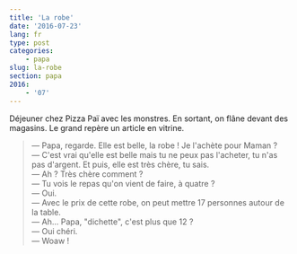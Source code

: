 ```yaml
---
title: 'La robe'
date: '2016-07-23'
lang: fr
type: post
categories:
    - papa
slug: la-robe
section: papa
2016:
    - '07'
---
```


Déjeuner chez Pizza Paï avec les monstres. En sortant, on flâne devant des magasins. Le grand repère un article en vitrine.

<!--more-->

> — Papa, regarde. Elle est belle, la robe ! Je l'achète pour Maman ?  
> — C'est vrai qu'elle est belle mais tu ne peux pas l'acheter, tu n'as pas d'argent. Et puis, elle est très chère, tu sais.  
> — Ah ? Très chère comment ?  
> — Tu vois le repas qu'on vient de faire, à quatre ?  
> — Oui.  
> — Avec le prix de cette robe, on peut mettre 17 personnes autour de la table.  
> — Ah… Papa, "dichette", c'est plus que 12 ?  
> — Oui chéri.  
> — Woaw !
